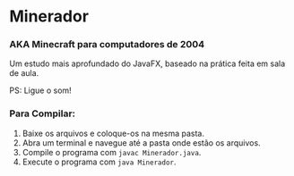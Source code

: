 # Minerador
### AKA Minecraft para computadores de 2004

Um estudo mais aprofundado do JavaFX, baseado na prática feita em sala de aula.

PS: Ligue o som!

### Para Compilar:
1. Baixe os arquivos e coloque-os na mesma pasta.
2. Abra um terminal e navegue até a pasta onde estão os arquivos.
3. Compile o programa com `javac Minerador.java`.
4. Execute o programa com `java Minerador`.
